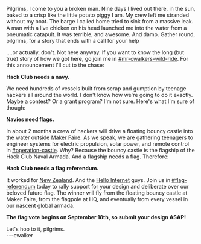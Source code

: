 Pilgrims, I come to you a broken man. Nine days I lived out there, in the sun, baked to a crisp like the little potato piggy I am. My crew left me stranded without my boat. The barge I called home tried to sink from a massive leak. A man with a live chicken on his head launched me into the water from a pneumatic catapult. It was terrible, and awesome. And damp. Gather round, pilgrims, for a story that ends with a call for your help

....or actually, don't. Not here anyway. If you want to know the long (but true) story of how we got here, go join me in [#mr-cwalkers-wild-ride](https://hackclub.slack.com/archives/C02AWNTDXUH). For this announcement I'll cut to the chase:

**Hack Club needs a navy.**

We need hundreds of vessels built from scrap and gumption by teenage hackers all around the world. I don't know how we're going to do it exactly. Maybe a contest? Or a grant program? I'm not sure. Here's what I'm sure of though:

**Navies need flags.**

In about 2 months a crew of hackers will drive a floating bouncy castle into the water outside [Maker Faire](https://makerfaire.com/). As we speak, we are gathering teenagers to engineer systems for electric propulsion, solar power, and remote control in [#operation-castle](https://hackclub.slack.com/archives/C05N8L804KW). Why? Because the bouncy castle is the flagship of the Hack Club Naval Armada. And a flagship needs a flag. Therefore:

**Hack Club needs a flag referendum.**

It worked for [New Zealand](https://en.wikipedia.org/wiki/2015%E2%80%932016_New_Zealand_flag_referendums). And the [Hello Internet](https://podpedia.miraheze.org/wiki/Hello_Internet_flag_referendum) guys. Join us in [#flag-referendum](https://hackclub.slack.com/archives/C05MQDSPASH) today to rally support for your design and deliberate over our beloved future flag. The winner will fly from the floating bouncy castle at Maker Faire, from the flagpole at HQ, and eventually from every vessel in our nascent global armada.

**The flag vote begins on September 18th, so submit your design ASAP!**

Let's hop to it, pilgrims.\
---cwalker